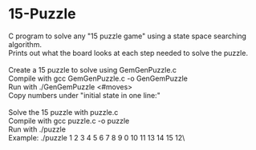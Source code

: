# 15-Puzzle
C program to solve any "15 puzzle game" using a state space searching algorithm.\
Prints out what the board looks at each step needed to solve the puzzle.\
\
Create a 15 puzzle to solve using GemGenPuzzle.c\
Compile with gcc GemGenPuzzle.c -o GenGemPuzzle\
Run with ./GenGemPuzzle <#moves>\
Copy numbers under "initial state in one line:"\
\
Solve the 15 puzzle with puzzle.c\
Compile with gcc puzzle.c -o puzzle\
Run with ./puzzle <paste puzzle>\
Example: ./puzzle 1 2 3 4 5 6 7 8 9 0 10 11 13 14 15 12\
